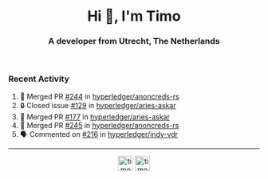 <h1 align="center">Hi 👋, I'm Timo</h1>
<h3 align="center">A developer from Utrecht, The Netherlands</h3>
<br/>
<!-- https://github.com/rahuldkjain/github-profile-readme-generator --!>

<!--  <p align="left"><img src="https://github-readme-stats.vercel.app/api?username=timoglastra&show_icons=true&count_private=true&" alt="timoglastra" /></p> --!>

<!--
Github language stats
<p align="left"><img src="https://github-readme-stats.vercel.app/api/top-langs/?username=timoglastra&layout=compact" alt="timoglastra" /><p>
-->

<!-- Codestats language stats -->
<!-- <p align="left"><img src="https://codestats-readme.vercel.app/api/top-langs/?username=timoglastra&layout=compact&language_count=12" alt="timoglastra" /><p>    --!>
  
<h3>Recent Activity</h3>

<!--START_SECTION:activity-->
1. 🎉 Merged PR [#244](https://github.com/hyperledger/anoncreds-rs/pull/244) in [hyperledger/anoncreds-rs](https://github.com/hyperledger/anoncreds-rs)
2. 🔒 Closed issue [#129](https://github.com/hyperledger/aries-askar/issues/129) in [hyperledger/aries-askar](https://github.com/hyperledger/aries-askar)
3. 🎉 Merged PR [#177](https://github.com/hyperledger/aries-askar/pull/177) in [hyperledger/aries-askar](https://github.com/hyperledger/aries-askar)
4. 🎉 Merged PR [#245](https://github.com/hyperledger/anoncreds-rs/pull/245) in [hyperledger/anoncreds-rs](https://github.com/hyperledger/anoncreds-rs)
5. 🗣 Commented on [#216](https://github.com/hyperledger/indy-vdr/issues/216#issuecomment-1719437086) in [hyperledger/indy-vdr](https://github.com/hyperledger/indy-vdr)
<!--END_SECTION:activity-->

---

<p align="center">
<a href="https://twitter.com/timoglastra" target="blank"><img align="center" src="https://cdn.jsdelivr.net/npm/simple-icons@3.0.1/icons/twitter.svg" alt="timoglastra" height="30" width="30" /></a>
<a href="https://linkedin.com/in/timoglastra" target="blank"><img align="center" src="https://cdn.jsdelivr.net/npm/simple-icons@3.0.1/icons/linkedin.svg" alt="timoglastra" height="30" width="30" /></a>
</p>



